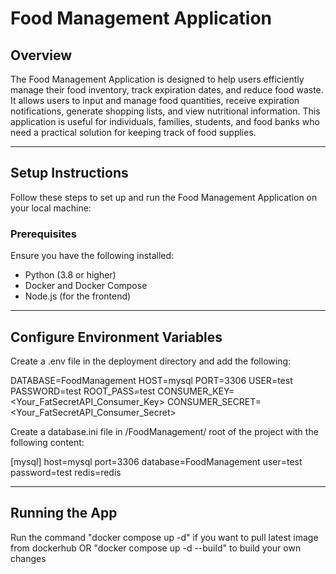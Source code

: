 # Food Management Application

## Overview

The Food Management Application is designed to help users efficiently manage their food inventory, track expiration dates, and reduce food waste. It allows users to input and manage food quantities, receive expiration notifications, generate shopping lists, and view nutritional information. This application is useful for individuals, families, students, and food banks who need a practical solution for keeping track of food supplies.

---

## Setup Instructions

Follow these steps to set up and run the Food Management Application on your local machine:

### Prerequisites

Ensure you have the following installed:
- Python (3.8 or higher)
- Docker and Docker Compose
- Node.js (for the frontend)

---

## Configure Environment Variables

Create a .env file in the deployment directory and add the following:

DATABASE=FoodManagement
HOST=mysql
PORT=3306
USER=test
PASSWORD=test
ROOT_PASS=test
CONSUMER_KEY=<Your_FatSecretAPI_Consumer_Key>
CONSUMER_SECRET=<Your_FatSecretAPI_Consumer_Secret>

Create a database.ini file in /FoodManagement/ root of the project with the following content:

[mysql]
host=mysql
port=3306
database=FoodManagement
user=test
password=test
redis=redis

---

## Running the App

Run the command "docker compose up -d" if you want to pull latest image from dockerhub
OR
"docker compose up -d --build" to build your own changes


